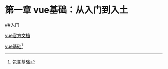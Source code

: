 # 第一章 vue基础：从入门到入土

##入门

<a href="https://vuejs.bootcss.com" target="_blank">vue官方文档</a>

<a href="http://192.168.1.161/testVue" target="_blank">vue基础</a>[^1]

[^1]: 包含基础